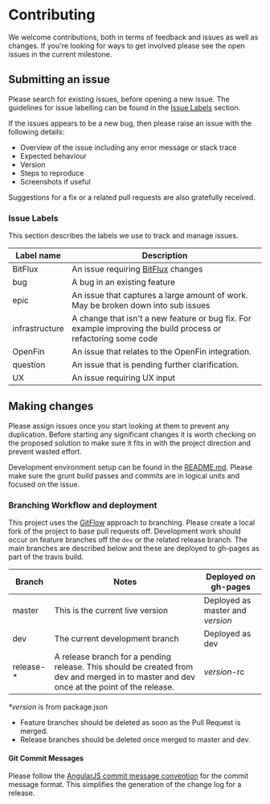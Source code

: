 # Contributing

We welcome contributions, both in terms of feedback and issues as well as changes.
If you're looking for ways to get involved please see the open issues in the current milestone.


## Submitting an issue

Please search for existing issues, before opening a new issue. The guidelines for issue labelling can be found in the [Issue Labels](#labels) section.

If the issues appears to be a new bug, then please raise an issue with the following details:
* Overview of the issue including any error message or stack trace
* Expected behaviour
* Version
* Steps to reproduce
* Screenshots if useful

Suggestions for a fix or a related pull requests are also gratefully received.


### <a name="labels"></a>Issue Labels

This section describes the labels we use to track and manage issues.

| Label name | Description
| --- | --- |
| BitFlux | An issue requiring [BitFlux](http://scottlogic.github.io/BitFlux/) changes |
| bug | A bug in an existing feature |
| epic | An issue that captures a large amount of work. May be broken down into sub issues  |
| infrastructure | A change that isn't a new feature or bug fix. For example improving the build process or refactoring some code |
| OpenFin | An issue that relates to the OpenFin integration. |
| question | An issue that is pending further clarification. |
| UX |  An issue requiring UX input |


## Making changes

Please assign issues once you start looking at them to prevent any duplication.
Before starting any significant changes it is worth checking on the proposed
solution to make sure it fits in with the project direction and prevent
wasted effort.

Development environment setup can be found in the [README.md](README.md).
Please make sure the grunt build passes and commits are in logical units and focused on the issue.


### Branching Workflow and deployment

This project uses the [GitFlow]([https://www.atlassian.com/git/tutorials/comparing-workflows/gitflow-workflow) approach to branching. Please create a local fork of the project to base pull requests off. Development work should occur on feature branches off the `dev` or the related release branch. The main branches are described below and these are deployed to gh-pages as part of the travis build.

| Branch | Notes | Deployed on gh-pages |
|---|---|---|
|master| This is the current live version | Deployed as master and ​_version_​ |
| dev | The current development branch | Deployed as dev
| release-* |  A release branch for a pending release. This should be created from dev and merged in to master and dev once at the point of the release. | ​_version_​-rc |

​_\*version_​ is from package.json

* Feature branches should be deleted as soon as the Pull Request is merged.
* Release branches should be deleted once merged to master and dev.



#### Git Commit Messages

Please follow the [AngularJS commit message convention](https://github.com/angular/angular.js/blob/master/CONTRIBUTING.md#-git-commit-guidelines) for the commit message format.
This simplifies the generation of the change log for a release.
